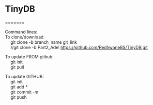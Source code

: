 # TinyDB

=======

Command lines: <br />
To clone/download: <br />
&emsp;	git clone -b branch_name git_link <br />
&emsp;	//git clone -b Part2_Adel https://github.com/RedhwaneBS/TinyDB.git <br />


To update FROM github:<br />
&emsp;	git init <br />
&emsp;	git pull <br />


To update GITHUB: <br />
&emsp;	git init <br />
&emsp;	git add * <br />
&emsp;	git commit -m <br />
&emsp;	git push <br />


